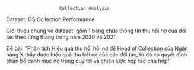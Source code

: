                         Collection Analysis
Dataset: OS Collection Performance							
							
Giới thiệu chung về dataset: gồm 1 bảng chứa thông tin thu hồi nợ của đối tác theo từng tháng trong năm 2020 và 2021							
							
Đề bài:	"Phân tích Hiệu quả thu hồi hồi nợ để Head of Collection của Ngân hàng X thấy được hiệu quả thu hồi nợ của các đối tác, 
từ đó có quyết định phân bổ danh mục nợ trong quý tới và chiến lược hợp tác phù hợp"						
